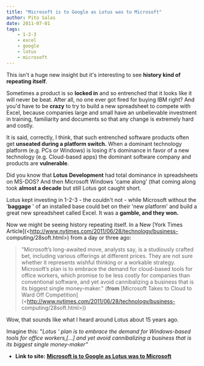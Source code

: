 ```yaml
---
title: "Microsoft is to Google as Lotus was to Microsoft"
author: Pito Salas
date: 2011-07-01
tags:
    - 1-2-3
    - excel
    - google
    - lotus
    - microsoft
---
```


This isn't a huge new insight but it's interesting to see **history kind of
repeating itself**.

Sometimes a product is so **locked in** and so entrenched that it looks like
it will never be beat. After all, no one ever got fired for buying IBM right?
And you'd have to be **crazy** to try to build a new spreadsheet to compete
with Excel, because companies large and small have an unbelievable investment
in training, familiarity and documents so that any change is extremely hard
and costly.

It is said, correctly, I think, that such entrenched software products often
get **unseated during a platform switch.** When a dominant technology platform
(e.g. PCs or Windows) is losing it's dominance in favor of a new technology
(e.g. Cloud-based apps) the dominant software company and products are
**vulnerable**.

Did you know that **Lotus Development** had total dominance in spreadsheets on
MS-DOS? And then Microsoft Windows 'came along' (that coming along took
**almost a decade** but still Lotus got caught short.

Lotus kept investing in 1-2-3 - the couldn't not - while Microsoft without the
'**baggage** ' of an installed base could bet on their 'new platform' and
build a great new spreadsheet called Excel. It was a **gamble, and they won.**

Now we might be seeing history repeating itself. In a New [York Times
Article](<http://www.nytimes.com/2011/06/28/technology/business-
computing/28soft.html>) from a day or three ago:

> "Microsoft’s long-awaited move, analysts say, is a studiously crafted bet,
> including various offerings at different prices. They are not sure whether
> it represents wishful thinking or a workable strategy. Microsoft’s plan is
> to embrace the demand for cloud-based tools for office workers, which
> promise to be less costly for companies than conventional software, and yet
> avoid cannibalizing a business that is its biggest single money-maker."
> (**from** [Microsoft Takes to Cloud to Ward Off
> Competition](<http://www.nytimes.com/2011/06/28/technology/business-
> computing/28soft.html>))

Wow, that sounds like what I heard around Lotus about 15 years ago.

Imagine this: "_Lotus ' plan is to embrace the demand for Windows-based tools
for office workers,[…] and yet avoid cannibalizing a business that is its
biggest single money-maker"_


* **Link to site:** **[Microsoft is to Google as Lotus was to Microsoft](None)**
